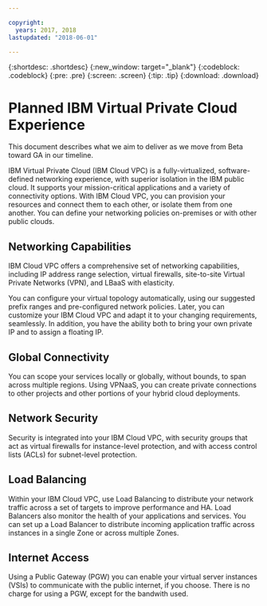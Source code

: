 ```yaml
---

copyright:
  years: 2017, 2018
lastupdated: "2018-06-01"

---
```


{:shortdesc: .shortdesc}
{:new_window: target="_blank"}
{:codeblock: .codeblock}
{:pre: .pre}
{:screen: .screen}
{:tip: .tip}
{:download: .download}

# Planned IBM Virtual Private Cloud Experience
This document describes what we aim to deliver as we move from Beta toward GA in our timeline.

IBM Virtual Private Cloud (IBM Cloud VPC) is a fully-virtualized, software-defined networking experience, with superior isolation in the IBM public cloud. It supports your mission-critical applications and a variety of connectivity options. With IBM Cloud VPC, you can provision your resources and connect them to each other, or isolate them from one another. You can define your networking policies on-premises or with other public clouds. 

## Networking Capabilities

IBM Cloud VPC offers a comprehensive set of networking capabilities, including IP address range selection, virtual firewalls, site-to-site Virtual Private Networks (VPN), and LBaaS with elasticity.

You can configure your virtual topology automatically, using our suggested prefix ranges and pre-configured network policies. Later, you can customize your IBM Cloud VPC and adapt it to your changing requirements, seamlessly. In addition, you have the ability both to bring your own private IP and to assign a floating IP.

## Global Connectivity

You can scope your services locally or globally, without bounds, to span across multiple regions. Using VPNaaS, you can create private connections to other projects and other portions of your hybrid cloud deployments.

## Network Security

Security is integrated into your IBM Cloud VPC, with security groups that act as virtual firewalls for instance-level protection, and with access control lists (ACLs) for subnet-level protection. 

## Load Balancing

Within your IBM Cloud VPC, use Load Balancing to distribute your network traffic across a set of targets to improve performance and HA. Load Balancers also monitor the health of your applications and services. You can set up a Load Balancer to distribute incoming application traffic across instances in a single Zone or across multiple Zones.

## Internet Access

Using a Public Gateway (PGW) you can enable your virtual server instances (VSIs) to communicate with the public internet, if you choose. There is no charge for using a PGW, except for the bandwith used.
